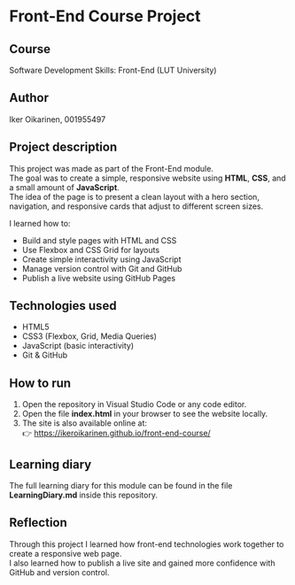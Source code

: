 # Front-End Course Project

## Course
Software Development Skills: Front-End (LUT University)

## Author
Iker Oikarinen, 001955497

## Project description
This project was made as part of the Front-End module.  
The goal was to create a simple, responsive website using **HTML**, **CSS**, and a small amount of **JavaScript**.  
The idea of the page is to present a clean layout with a hero section, navigation, and responsive cards that adjust to different screen sizes.

I learned how to:
- Build and style pages with HTML and CSS
- Use Flexbox and CSS Grid for layouts
- Create simple interactivity using JavaScript
- Manage version control with Git and GitHub
- Publish a live website using GitHub Pages

## Technologies used
- HTML5  
- CSS3 (Flexbox, Grid, Media Queries)  
- JavaScript (basic interactivity)  
- Git & GitHub  

## How to run
1. Open the repository in Visual Studio Code or any code editor.  
2. Open the file **index.html** in your browser to see the website locally.  
3. The site is also available online at:  
   👉 https://ikeroikarinen.github.io/front-end-course/

## Learning diary
The full learning diary for this module can be found in the file **LearningDiary.md** inside this repository.

## Reflection
Through this project I learned how front-end technologies work together to create a responsive web page.  
I also learned how to publish a live site and gained more confidence with GitHub and version control.
